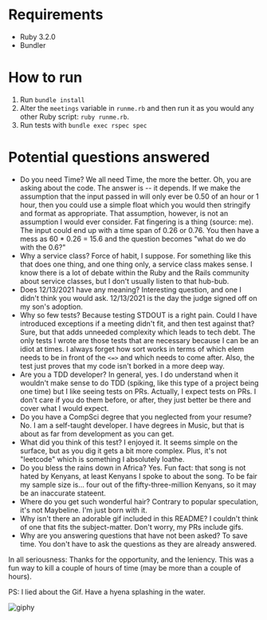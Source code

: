 # Requirements
* Ruby 3.2.0
* Bundler

# How to run
1) Run `bundle install`
2) Alter the `meetings` variable in `runme.rb` and then run it as you would any other Ruby script: `ruby runme.rb`.
3) Run tests with `bundle exec rspec spec`

# Potential questions answered
* Do you need Time?
We all need Time, the more the better. Oh, you are asking about the code. The answer is -- it depends.
If we make the assumption that the input passed in will only ever be 0.50 of an hour or 1 hour, then you could use a simple float which you would then stringify and format as appropriate. That assumption, however, is not an assumption I would ever consider.
Fat fingering is a thing (source: me). The input could end up with a time span of 0.26 or 0.76. You then have a mess as 60 * 0.26 = 15.6 and the question becomes "what do we do with the 0.6?"
* Why a service class?
Force of habit, I suppose. For something like this that does one thing, and one thing only, a service class makes sense. I know there is a lot of debate within the Ruby and the Rails community about service classes, but I don't usually listen to that hub-bub.
* Does 12/13/2021 have any meaning?
Interesting question, and one I didn't think you would ask.
12/13/2021 is the day the judge signed off on my son's adoption.
* Why so few tests?
Because testing STDOUT is a right pain. Could I have introduced exceptions if a meeting didn't fit, and then test against that? Sure, but that adds unneeded complexity which leads to tech debt.
The only tests I wrote are those tests that are necessary because I can be an idiot at times. I always forget how sort works in terms of which elem needs to be in front of the `<=>` and which needs to come after. Also, the test just proves that my code isn't borked in a more deep way.
* Are you a TDD developer?
In general, yes. I do understand when it wouldn't make sense to do TDD (spiking, like this type of a project being one time) but I like seeing tests on PRs. Actually, I expect tests on PRs. I don't care if you do them before, or after, they just better be there and cover what I would expect.
* Do you have a CompSci degree that you neglected from your resume?
No. I am a self-taught developer. I have degrees in Music, but that is about as far from development as you can get.
* What did you think of this test?
I enjoyed it. It seems simple on the surface, but as you dig it gets a bit more complex. Plus, it's not "leetcode" which is something I absolutely loathe.
* Do you bless the rains down in Africa?
Yes. Fun fact: that song is not hated by Kenyans, at least Kenyans I spoke to about the song. To be fair my sample size is... four out of the fifty-three-million Kenyans, so it may be an inaccurate stateent.
* Where do you get such wonderful hair?
Contrary to popular speculation, it's not Maybeline. I'm just born with it.
* Why isn't there an adorable gif included in this README?
I couldn't think of one that fits the subject-matter. Don't worry, my PRs include gifs.
* Why are you answering questions that have not been asked?
To save time. You don't have to ask the questions as they are already answered. 

In all seriousness: Thanks for the opportunity, and the leniency. This was a fun way to kill a couple of hours of time (may be more than a couple of hours).

PS: I lied about the Gif. Have a hyena splashing in the water.


![giphy](https://user-images.githubusercontent.com/6898085/218318618-bdb16c9e-eee1-462d-8bac-0d6cfadc4fe6.gif)
